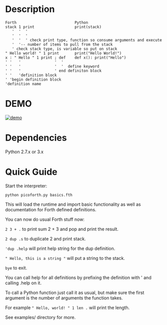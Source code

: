 Description
===========

```
Forth                          Python
stack 1 print                  print(stack)
   '  '  '
   '  '  '
   '  '  ' check print type, function so consume arguments and execute
   '  '-- number of items to pull from the stack
   ' check stack type, is variable so put on stack
" Hello world! " 1 print       print("Hello World!")
x : " Hello " 1 print ; def    def x(): print("Hello")
' '   '               '  '
' '   '               '  '  define keyword
' '   '               ' end definiton block
' '   'definition block
' 'begin definition block
'definition name
```

DEMO
====

[![demo](https://asciinema.org/a/DmbDcipJAIOdR5hE8wYHychfN.png)](https://asciinema.org/a/DmbDcipJAIOdR5hE8wYHychfN?autoplay=1)


Dependencies
============

Python 2.7.x or 3.x

Quick Guide
===========

Start the interpreter:

` python picoforth.py basics.fth `

This will load the runtime and import basic functionality as well
as documentation for Forth defined definitions. 

You can now do usual Forth stuff now:

` 2 3 + . ` to print sum 2 + 3 and pop and print the result.

` 2 dup .s ` to duplicate 2 and print stack.

` 'dup .help ` will print help string for the dup definition.

` " Hello, this is a string " ` will put a string to the stack.

` bye ` to exit.

You can call help for all definitions by prefixing the definition
with ' and calling .help on it.

To call a Python function just call it as usual, but make sure the
first argument is the number of arguments the function takes.

For example ` " Hello, world! " 1 len . ` will print the length.

See examples/ directory for more.
